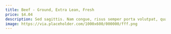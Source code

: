 ```yaml
---
title: Beef - Ground, Extra Lean, Fresh
price: $4.04
description: Sed sagittis. Nam congue, risus semper porta volutpat, quam pede lobortis ligula, sit amet eleifend pede libero quis orci. Nullam molestie nibh in lectus.
image: https://via.placeholder.com/1000x600/000000/fff.png
---
```

